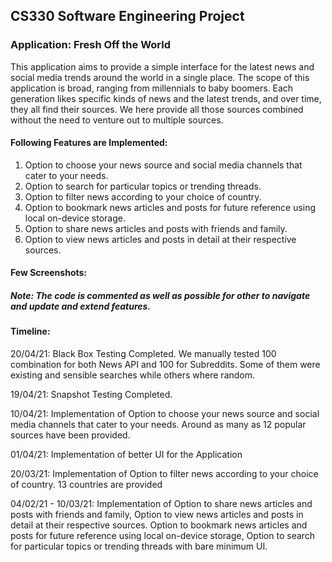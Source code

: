 ## CS330 Software Engineering Project

### Application: Fresh Off the World

This application aims to provide a simple interface for the latest news and social media trends around the world in a single place. The scope of this application is broad, ranging from millennials to baby boomers. Each generation likes specific kinds of news and the latest trends, and over time, they all find their sources. We here provide all those sources combined without the need to venture out to multiple sources.

#### Following Features are Implemented:
  1. Option to choose your news source and social media channels that cater to your needs.
  2. Option to search for particular topics or trending threads.
  3. Option to filter news according to your choice of country.
  4. Option to bookmark news articles and posts for future reference using local on-device storage.
  5. Option to share news articles and posts with friends and family.
  6. Option to view news articles and posts in detail at their respective sources.

#### Few Screenshots:


##### Note: The code is commented as well as possible for other to navigate and update and extend features.

#### Timeline:

20/04/21: Black Box Testing Completed. We manually tested 100 combination for both News API and 100 for Subreddits. Some of them were existing and sensible searches while others where random.

19/04/21: Snapshot Testing Completed.

10/04/21: Implementation of Option to choose your news source and social media channels that cater to your needs. Around as many as 12 popular sources have been provided.

01/04/21: Implementation of better UI for the Application

20/03/21: Implementation of Option to filter news according to your choice of country. 13 countries are provided

04/02/21 - 10/03/21: Implementation of Option to share news articles and posts with friends and family, Option to view news articles and posts in detail at their respective sources. Option to bookmark news articles and posts for future reference using local on-device storage, Option to search for particular topics or trending threads with bare minimum UI.
